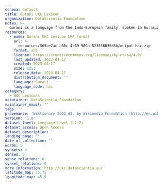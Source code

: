 ```yaml
---
schema: default
title: Gurani UKC Lexicon
organization: DataScientia Foundation
notes: >-
  Gurani is a language from the Indo-European family, spoken in Eurasia. The UKC Lexicon of Gurani is represented as a lexico-semantic network. It consists of words, word senses, synsets, as well as sense-level and synset-level relationships.
resources:
  - name: Gurani UKC Lexicon LMF format
    url: >-
      resources/3d5be7ac-a30c-4b69-909a-523536635d3b/output-hac.zip
    format: xml
    license: https://creativecommons.org/licenses/by-nc-sa/4.0/
    last_updated: 2023-04-17
    created: 2023-04-17
    size: 1253
    release_date: 2023-04-17
    distribution_document: ''
    language: Gurani
    language_code: hac
category:
  - UKC Lexicons
maintainer: DataScientia Foundation
maintainer_email: ''
tags: ''
provenance: 'Wiktionary 2022.01. by Wikimedia Foundation (http://en.wiktionary.org); CogNet 2.1 by Khuyagbaatar Batsuren, National University of Mongolia (http://cognet.ukc.disi.unitn.it); Princeton WordNet 2.1 by Princeton University (https://wordnet.princeton.edu)'
version: '1.0'
dataset_level: Language Level (L1-2)
dataset_access: Open Access
dataset_description: ''
landing_page: ''
date_of_collection: ''
words: 5
synsets: 4
senses: 5
sense_relations: 0
synset_relations: 0
more_information: http://ukc.datascientia.eu/
latitude_map: 35.75
longitude_map: 45.5
---
```

